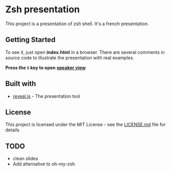 # Zsh presentation

This project is a presentation of zsh shell.
It's a french presentation. 

## Getting Started

To see it, just open **index.html** in a browser.
There are several comments in source code to illustrate the presentation with real examples.

**Press the `S` key to open [speaker view](https://revealjs.com/speaker-view/)**

## Built with

* [reveal.js](https://github.com/hakimel/reveal.js) - The presentation tool

## License

This project is licensed under the MIT License - see the [LICENSE.md](LICENSE.md) file for details

## TODO
* clean slides
* Add alternative to oh-my-zsh



